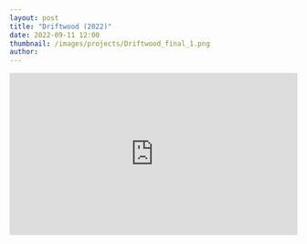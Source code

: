 ```yaml
---
layout: post
title: "Driftwood (2022)"
date: 2022-09-11 12:00
thumbnail: /images/projects/Driftwood_final_1.png
author:
---
```


<div style="padding:56.25% 0 0 0;position:relative;"><iframe src="https://player.vimeo.com/video/753912150?h=4f3ea9d776&amp;badge=0&amp;autopause=0&amp;player_id=0&amp;app_id=58479" frameborder="0" allow="autoplay; fullscreen; picture-in-picture" allowfullscreen style="position:absolute;top:0;left:0;width:100%;height:100%;" title="Driftwood"></iframe></div><script src="https://player.vimeo.com/api/player.js"></script>
